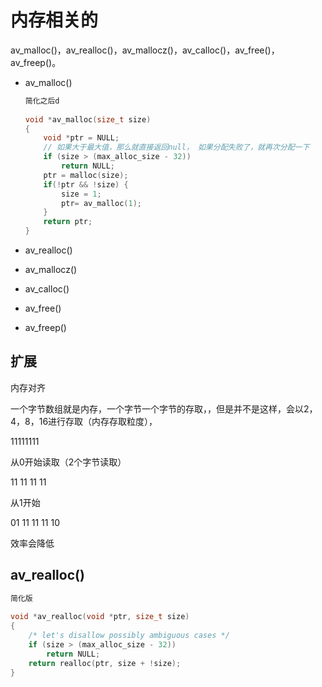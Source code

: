 # 内存相关的

av_malloc()，av_realloc()，av_mallocz()，av_calloc()，av_free()，av_freep()。

- av_malloc()

  ```c++
  简化之后d
      
  void *av_malloc(size_t size)
  {
      void *ptr = NULL;
      // 如果大于最大值，那么就直接返回null， 如果分配失败了，就再次分配一下
      if (size > (max_alloc_size - 32))
          return NULL;
      ptr = malloc(size);
      if(!ptr && !size) {
          size = 1;
          ptr= av_malloc(1);
      }
      return ptr;
  }
  ```

  

- av_realloc()

- av_mallocz()

- av_calloc()

- av_free()

- av_freep()

## 扩展

内存对齐

一个字节数组就是内存，一个字节一个字节的存取，，但是并不是这样，会以2，4，8，16进行存取（内存存取粒度），

11111111

从0开始读取（2个字节读取）

11 11  11  11

从1开始

01 11   11  11  10

效率会降低



## av_realloc()

```c
简化版
    
void *av_realloc(void *ptr, size_t size)
{
    /* let's disallow possibly ambiguous cases */
    if (size > (max_alloc_size - 32))
        return NULL;
    return realloc(ptr, size + !size);
}
```

